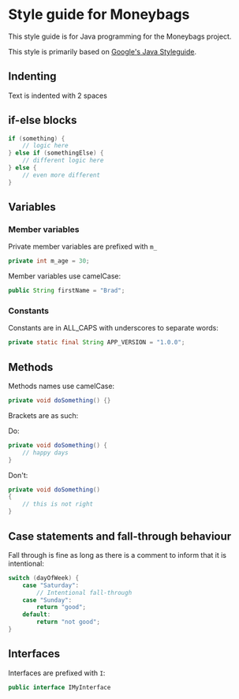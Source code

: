 # Style guide for Moneybags

This style guide is for Java programming for the Moneybags project.

This style is primarily based on [Google's Java Styleguide](https://google.github.io/styleguide/javaguide.html).

## Indenting

Text is indented with 2 spaces

## if-else blocks

```java
if (something) {
    // logic here
} else if (somethingElse) {
    // different logic here
} else {
    // even more different
}
```

## Variables

### Member variables

Private member variables are prefixed with `m_`

```java
private int m_age = 30;
```

Member variables use camelCase:

```java
public String firstName = "Brad";
```

### Constants

Constants are in ALL_CAPS with underscores to separate words:

```java
private static final String APP_VERSION = "1.0.0";
```

## Methods

Methods names use camelCase:

```java
private void doSomething() {}
```

Brackets are as such:

Do:

```java
private void doSomething() {
    // happy days
}
```

Don't:

```java
private void doSomething()
{
    // this is not right
}
```

## Case statements and fall-through behaviour

Fall through is fine as long as there is a comment to inform that it is intentional:

```java
switch (dayOfWeek) {
    case "Saturday":
        // Intentional fall-through
    case "Sunday":
        return "good";
    default:
        return "not good";
}
```

## Interfaces

Interfaces are prefixed with `I`:

```java
public interface IMyInterface
```

